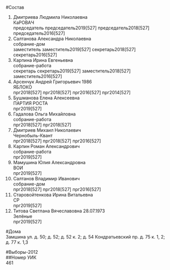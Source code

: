 #Состав  
1. Дмитриева Людмила Николаевна  
    КаРОВАЧ  
    председатель председатель2019[527] председатель2018[527] председатель2016[527]  
2. Салтанова Александра Николаевна  
    собрание-дом  
    заместитель заместитель2019[527] секретарь2018[527] секретарь2016[527]  
3. Карпина Ирина Евгеньевна  
    собрание-работа  
    секретарь секретарь2019[527] заместитель2018[527] заместитель2016[527]  
4. Арсенчук Андрей Григорьевич 1986  
    ЯБЛОКО  
    прг2018[527] прг2018[527] прг2016[527] прг2014[527]  
5. Бушманова Елена Алексеевна  
    ПАРТИЯ РОСТА  
    прг2019[527]  
6. Гадалова Ольга Михайловна  
    собрание-работа  
    прг2018[527] прг2018[527]  
7. Дмитриев Михаил Николаевич  
    Чернобыль-Квант  
    прг2018[527] прг2018[527] прг2016[527]  
8. Карпин Роман Александрович  
    собрание-работа  
    прг2019[527]  
9. Мамушина Юлия Александровна  
    ВОИ  
    прг2019[527]  
10. Салтанов Владимир Иванович  
    собрание-дом  
    прг2018[527] прг2018[527] прг2016[527]  
11. Старовойтенкова Ирина Витальевна  
    СР  
    прг2019[527]  
12. Титова Светлана Вячеславовна 28.07.1973  
    Зелёные  
    прг2019[527]  

#Дома  
Замшина ул. д. 50; д. 52; д. 52 к. 2; д. 54 Кондратьевский пр. д. 75 к. 1, 2; д. 77 к. 1,3  
  
#Выборы-2012  
##Номер УИК  
461  
